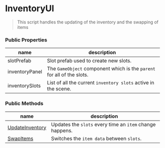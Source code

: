 # InventoryUI
> This script handles the updating of the inventory and the swapping of items

### Public Properties
|name|description|
|----|-----------|
|slotPrefab|Slot prefab used to create new slots.|
|inventoryPanel|The `GameObject` component which is the `parent` for all of the slots.|
|inventorySlots|List of all the current `inventory slots` active in the scene.|

### Public Methods
|name|description|
|-|-|
|[UpdateInventory](UpdateInventory.md)|Updates the `slots` every time an `item` change happens.|
|[SwapItems](SwapItems.md)|Switches the `item data` between `slots`.|
